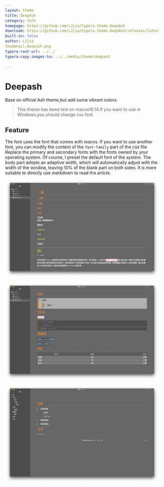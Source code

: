 ```yaml
---
layout: theme
title: DeepAsh
category: fork
homepage: https://github.com/LJjia/typora.theme.DeepAsh
download: https://github.com/LJjia/typora.theme.DeepAsh/releases/latest
built-in: false
author: LJjia
thumbnail:deepash.png
typora-root-url: ../../
typora-copy-images-to: ../../media/theme/deepash

---
```


# Deepash

Base on official Ash theme,but add some vibrant colors.

> This theme has beed test on macos10.14.If you want to use in Windows,you should change css font.

## Feature

The font uses the font that comes with macos. If you want to use another font, you can modify the content of the `font-family` part of the css file. Replace the primary and secondary fonts with the fonts owned by your operating system. Of course, I preset the default font of the system. The body part adopts an adaptive width, which will automatically adjust with the width of the window, leaving 10% of the blank part on both sides. It is more suitable to directly use markdown to read the article.

![preview1](/media/theme/deepash/deepash-title.png)

![preview1](/media/theme/deepash/deepash-code.png)

![preview1](/media/theme/deepash/deepash-list.png)
